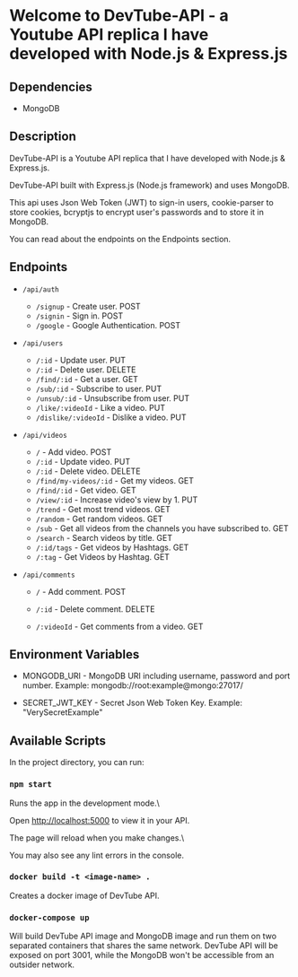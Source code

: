 
  

# Welcome to DevTube-API - a Youtube API replica I have developed with Node.js & Express.js

  
  

## Dependencies



- MongoDB

  

## Description

DevTube-API is a Youtube API replica that I have developed with Node.js & Express.js.

DevTube-API built with Express.js (Node.js framework) and uses MongoDB.

This api uses Json Web Token (JWT) to sign-in users, cookie-parser to store cookies, bcryptjs to encrypt user's passwords and to store it in MongoDB.

You can read about the endpoints on the Endpoints section.

## Endpoints

- `/api/auth`
	- `/signup` - Create user. POST
	- `/signin` - Sign in. POST
	- `/google` - Google Authentication. POST
- `/api/users`

	- `/:id` - Update user. PUT
	- `/:id` - Delete user. DELETE
	- `/find/:id` - Get a user. GET
	- `/sub/:id` - Subscribe to user. PUT
	- `/unsub/:id` - Unsubscribe from user. PUT
	- `/like/:videoId` - Like a video. PUT
	- `/dislike/:videoId` - Dislike a video. PUT

- `/api/videos`

	- `/` - Add video. POST
	- `/:id` - Update video. PUT
	- `/:id` - Delete video. DELETE
	- `/find/my-videos/:id` - Get my videos. GET
	- `/find/:id` - Get video. GET
	- `/view/:id` - Increase video's view by 1. PUT
	- `/trend` - Get most trend videos. GET
	- `/random` - Get random videos. GET
	- `/sub` - Get all videos from the channels you have subscribed to. GET
	- `/search` - Search videos by title. GET
	- `/:id/tags` - Get videos by Hashtags. GET
	- `/:tag` - Get Videos by Hashtag. GET

- `/api/comments`

	- `/` - Add comment. POST

	- `/:id` - Delete comment. DELETE

	- `/:videoId` - Get comments from a video. GET

  

## Environment Variables

- MONGODB_URI - MongoDB URI including username, password and port number. Example: mongodb://root:example@mongo:27017/

- SECRET_JWT_KEY - Secret Json Web Token Key. Example: "VerySecretExample"

  

## Available Scripts

In the project directory, you can run:

### `npm start`

  

Runs the app in the development mode.\

  

Open [http://localhost:5000](http://localhost:5000) to view it in your API.

  

The page will reload when you make changes.\

  

You may also see any lint errors in the console.

  

### `docker build -t <image-name> .`

Creates a docker image of DevTube API.

  

### `docker-compose up`

Will build DevTube API image and MongoDB image and run them on two separated containers that shares the same network.
DevTube API will be exposed on port 3001, while the MongoDB won't be accessible from an outsider network.